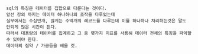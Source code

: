     
    
    
    
    sql의 특징은 데이터를 집합으로 다룬다는 것이다.
    앞선 강의 까지는 데이터 하나하나의 조작을 다루었는데
    실무에서는 수십만개, 많게는 수억개의 레코드를 다루는데 이를 하나하나 처리하는것은 말도 안되게 많은 시간이 든다.
    따라서 대용량의 데이터를 집계하고 그 중 몇가지 지표를 사용해 데이터 전체의 특징을 파악할 수 있어야 한다.
    데이터의 집약 / 가공등을 배울 것.
